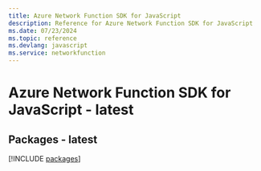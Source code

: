 ```yaml
---
title: Azure Network Function SDK for JavaScript
description: Reference for Azure Network Function SDK for JavaScript
ms.date: 07/23/2024
ms.topic: reference
ms.devlang: javascript
ms.service: networkfunction
---
```

# Azure Network Function SDK for JavaScript - latest
## Packages - latest
[!INCLUDE [packages](network-function-index.md)]